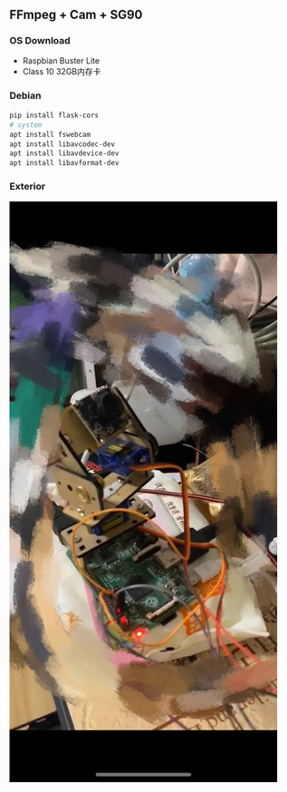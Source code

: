 ## FFmpeg + Cam + SG90  


### OS Download

 *  Raspbian Buster Lite
 *  Class 10 32GB内存卡


### Debian 

```bash
pip install flask-cors
# system
apt install fswebcam
apt install libavcodec-dev
apt install libavdevice-dev
apt install libavformat-dev

```





###  Exterior


![linkx](cam01.png)